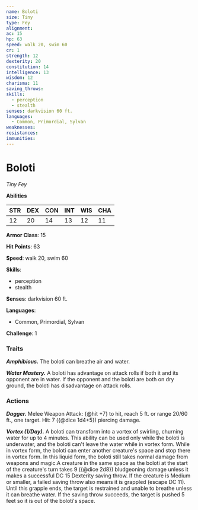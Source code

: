 ```yaml
---
name: Boloti
size: Tiny
type: Fey
alignment: 
ac: 15
hp: 63
speed: walk 20, swim 60
cr: 1
strength: 12
dexterity: 20
constitution: 14
intelligence: 13
wisdom: 12
charisma: 11
saving_throws:
skills:
  - perception
  - stealth
senses: darkvision 60 ft.
languages:
  - Common, Primordial, Sylvan
weaknesses:
resistances:
immunities:
---
```


# Boloti

*Tiny Fey*

**Abilities**

| STR | DEX | CON | INT | WIS | CHA |
| --- | --- | --- | --- | --- | --- |
| 12 | 20 | 14 | 13 | 12 | 11 |

**Armor Class**: 15

**Hit Points**: 63

**Speed**: walk 20, swim 60

**Skills**:
  - perception
  - stealth

**Senses**: darkvision 60 ft.

**Languages**:
  - Common, Primordial, Sylvan

**Challenge**: 1

### Traits
***Amphibious.*** The boloti can breathe air and water.

***Water Mastery.*** A boloti has advantage on attack rolls if both it and its opponent are in water. If the opponent and the boloti are both on dry ground, the boloti has disadvantage on attack rolls.

### Actions
***Dagger.*** Melee Weapon Attack: {@hit +7} to hit, reach 5 ft. or range 20/60 ft., one target. Hit: 7 ({@dice 1d4+5}) piercing damage.

***Vortex (1/Day).*** A boloti can transform into a vortex of swirling, churning water for up to 4 minutes. This ability can be used only while the boloti is underwater, and the boloti can't leave the water while in vortex form. While in vortex form, the boloti can enter another creature's space and stop there in vortex form. In this liquid form, the boloti still takes normal damage from weapons and magic.A creature in the same space as the boloti at the start of the creature's turn takes 9 ({@dice 2d8}) bludgeoning damage unless it makes a successful DC 15 Dexterity saving throw. If the creature is Medium or smaller, a failed saving throw also means it is grappled (escape DC 11). Until this grapple ends, the target is restrained and unable to breathe unless it can breathe water. If the saving throw succeeds, the target is pushed 5 feet so it is out of the boloti's space.

